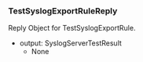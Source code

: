 ### TestSyslogExportRuleReply
Reply Object for TestSyslogExportRule.

- output: SyslogServerTestResult
  - None
